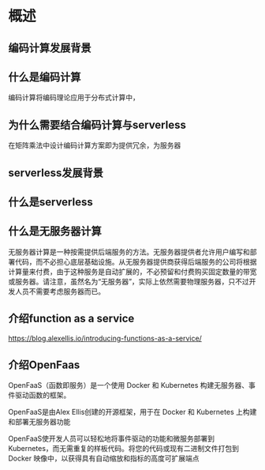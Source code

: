 # 概述

## 编码计算发展背景



## 什么是编码计算

编码计算将编码理论应用于分布式计算中，



## 为什么需要结合编码计算与serverless

在矩阵乘法中设计编码计算方案即为提供冗余，为服务器



## serverless发展背景



## 什么是serverless



## 什么是无服务器计算

无服务器计算是一种按需提供后端服务的方法。无服务器提供者允许用户编写和部署代码，而不必担心底层基础设施。从无服务器提供商获得后端服务的公司将根据计算量来付费，由于这种服务是自动扩展的，不必预留和付费购买固定数量的带宽或服务器。请注意，虽然名为“无服务器”，实际上依然需要物理服务器，只不过开发人员不需要考虑服务器而已。



## 介绍function as a service

https://blog.alexellis.io/introducing-functions-as-a-service/







## 介绍OpenFaas

OpenFaaS（函数即服务）是一个使用 Docker 和 Kubernetes 构建无服务器、事件驱动函数的框架。

OpenFaaS是由Alex Ellis创建的开源框架，用于在 Docker 和 Kubernetes 上构建和部署无服务器功能

OpenFaaS使开发人员可以轻松地将事件驱动的功能和微服务部署到 Kubernetes，而无需重复的样板代码。将您的代码或现有二进制文件打包到 Docker 映像中，以获得具有自动缩放和指标的高度可扩展端点
